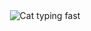<div align="center">
  <img src="https://tenor.com/view/cat-computer-typing-fast-gif-5368357.gif" alt="Cat typing fast">
</div>
